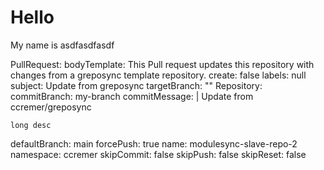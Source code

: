 # Hello

My name is asdfasdfasdf

PullRequest:
  bodyTemplate: This Pull request updates this repository with changes from a greposync template repository.
  create: false
  labels: null
  subject: Update from greposync
  targetBranch: ""
Repository:
  commitBranch: my-branch
  commitMessage: |
    Update from ccremer/greposync

    long desc
  defaultBranch: main
  forcePush: true
  name: modulesync-slave-repo-2
  namespace: ccremer
  skipCommit: false
  skipPush: false
  skipReset: false
